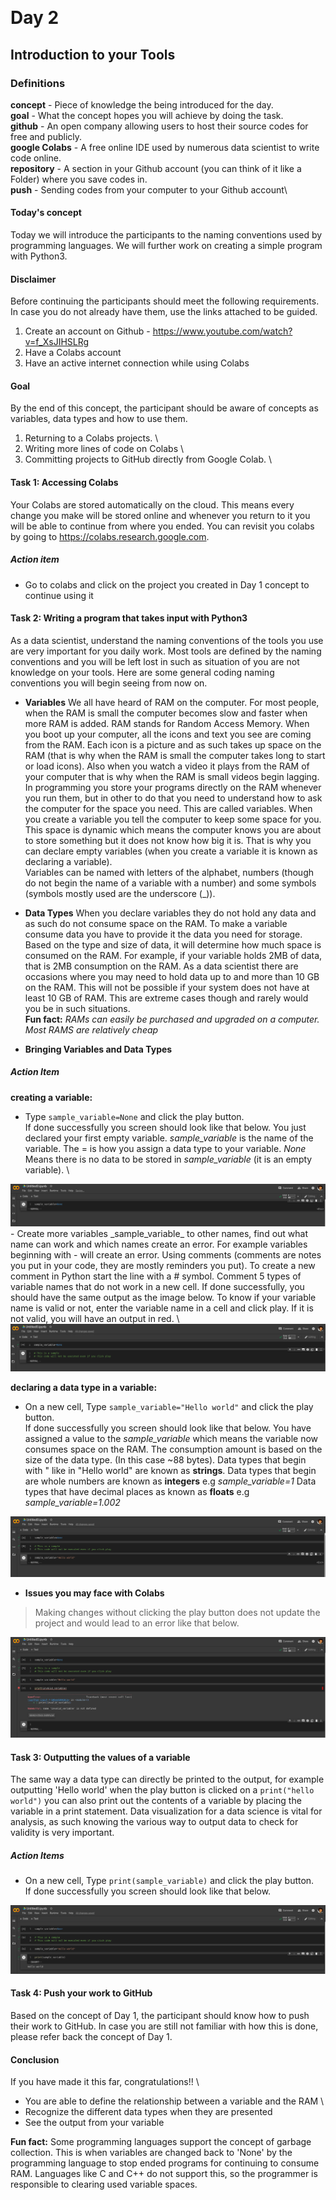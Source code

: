 ﻿﻿
# Day 2
## Introduction to your Tools

### Definitions

__concept__ -  Piece of knowledge the being introduced for the day.\
 __goal__ -  What the concept hopes you will achieve by doing the task.\
 __github__ - An open company allowing users to host their source codes for free and publicly.\
 __google Colabs__ - A free online IDE used by numerous data scientist to write code online.\
 __repository__ - A section in your Github account (you can think of it like a Folder) where you save codes in.\
 __push__ - Sending codes from your computer to your Github account\

#### Today's concept
Today we will introduce the participants to the naming conventions used by programming languages. We will further work on creating a simple program with Python3. 

#### Disclaimer
Before continuing the participants should meet the following requirements. In case you do not already have them, use the links attached to be guided.
1. Create an account on Github - https://www.youtube.com/watch?v=f_XsJIHSLRg
2. Have a Colabs account
3. Have an active internet connection while using Colabs

#### Goal
By the end of this concept, the participant should be aware of concepts as variables, data types and how to use them.

 1. Returning to a Colabs projects. \
 2. Writing more lines of code on Colabs \
 3. Committing projects to GitHub directly from Google Colab.  \

#### Task 1: Accessing Colabs
Your Colabs are stored automatically on the cloud. This means every change you make will be stored online and whenever you return to it you will be able to continue from where you ended. You can revisit you colabs by going to https://colabs.research.google.com. 
##### Action item
- Go to colabs and click on the project you created in Day 1 concept to continue using it

#### Task 2: Writing a program that takes input with Python3
As a data scientist, understand the naming conventions of the tools you use are very important for you daily work. Most tools are defined by the naming conventions and you will be left lost in such as situation of you are not knowledge on your tools. Here are some general coding naming conventions you will begin seeing from now on.
- **Variables**
We all have heard of RAM on the computer. For most people, when the RAM is small the computer becomes slow and faster when more RAM is added. RAM stands for Random Access Memory. When you boot up your computer, all the icons and text you see are coming from the RAM. Each icon is a picture and as such takes up space on the RAM (that is why when the RAM is small the computer takes long to start or load icons). Also when you watch a video it plays from the RAM of your computer that is why when the RAM is small videos begin lagging.\
In programming you store your programs directly on the RAM whenever you run them, but in other to do that you need to understand how to ask the computer for the space you need. This are called variables. When you create a variable you tell the computer to keep some space for you. This space is dynamic which means the computer knows you are about to store something but it does not know how big it is. That is why you can declare empty variables (when you create a variable it is known as declaring a variable). \
Variables can be named with letters of the alphabet, numbers (though do not begin the name of a variable with a number) and some symbols (symbols mostly used are the underscore (_)).
- **Data Types**
When you declare variables they do not hold any data and as such do not consume space on the RAM. To make a variable consume data you have to provide it the data you need for storage. Based on the type and size of data, it will determine how much space is consumed on the RAM. For example, if your variable holds 2MB of data, that is 2MB consumption on the RAM. As a data scientist there are occasions where you may need to hold data up to and more than 10 GB on the RAM. This will not be possible if your system does not have at least 10 GB of RAM. This are extreme cases though and rarely would you be in such situations. \
**Fun fact:** _RAMs can easily be purchased and upgraded on a computer. Most RAMS are relatively cheap_

- **Bringing Variables and Data Types**
##### Action Item 
**creating a variable:**
- Type `sample_variable=None` and click the play button.\
If done successfully you screen should look like that below.
You just declared your first empty variable. _sample_variable_ is the name of the variable. The = is how you assign a data type to your variable. _None_ Means there is no data to be stored in _sample_variable_ (it is an empty variable). \
<img src="images/empty_var.png" />
- Create more variables _sample_variable_ to other names, find out what name can work and which names create an error. For example variables beginning with - will create an error. Using comments (comments are notes you put in your code, they are mostly reminders you put). To create a new comment in Python start the line with a # symbol. Comment 5 types of variable names that do not work in a new cell. If done successfully, you should have the same output as the image below. To know if your variable name is valid or not, enter the variable name in a cell and click play. If it is not valid, you will have an output in red. \
<img src="images/comments.png" />

**declaring a data type in a variable:**
- On a new cell, Type `sample_variable="Hello world"` and click the play button. \
If done successfully you screen should look like that below.
You have assigned a value to the _sample_variable_ which means the variable now consumes space on the RAM. The consumption amount is based on the size of the data type. (In this case ~88 bytes). 
Data types that begin with " like in "Hello world" are known as **strings**.
Data types that begin are whole numbers are known as **integers** e.g _sample_variable=1_
Data types that have decimal places as known as **floats** e.g _sample_variable=1.002_
<img src="images/declared_var.png" />

- **Issues you may face with Colabs**
> Making changes without clicking the play button does not update the project and would lead to an error like that below.
<img src="images/error.png" />


#### Task 3: Outputting the values of a variable
The same way a data type can directly be printed to the output, for example outputting 'Hello world' when the play button is clicked on a `print("hello world")` you can also print out the contents of a variable by placing the variable in a print statement. Data visualization for a data science is vital for analysis, as such knowing the various way to output data to check for validity is very important.
##### Action Items
- On a new cell, Type `print(sample_variable)` and click the play button. \
If done successfully you screen should look like that below.
<img src="images/output_variable.png" />

#### Task 4: Push your work to GitHub
Based on the concept of Day 1, the participant should know how to push their work to GitHub. In case you are still not familiar with how this is done, please refer back the concept of Day 1.

#### Conclusion
If you have made it this far, congratulations!! \
- You are able to define the relationship between a variable and the RAM \
- Recognize the different data types when they are presented
- See the output from your variable

**Fun fact:** Some programming languages support the concept of garbage collection. This is when variables are changed back to 'None' by the programming language to stop ended programs for continuing to consume RAM. Languages like C and C++ do not support this, so the programmer is responsible to clearing used variable spaces.




